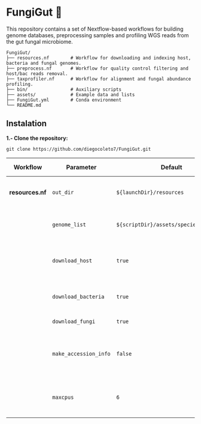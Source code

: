 # FungiGut :mushroom:
This repository contains a set of Nextflow-based workflows for building genome databases, preprocessing samples and profiling WGS reads from the gut fungal microbiome.
```
FungiGut/
├── resources.nf        # Workflow for downloading and indexing host, bacteria and fungal genomes.
├── preprocess.nf       # Workflow for quality control filtering and host/bac reads removal.
├── taxprofiler.nf      # Workflow for alignment and fungal abundance profiling.
├── bin/                # Auxiliary scripts
├── assets/             # Example data and lists
├── FungiGut.yml        # Conda environment
└── README.md   
```
## Instalation
**1.- Clone the repository:**
```
git clone https://github.com/diegocoleto7/FungiGut.git
```
| Workflow         | Parameter             | Default                                | Description & Tips                                                  |
| ---------------- | --------------------- | -------------------------------------- | ------------------------------------------------------------------- |
| **resources.nf** | `out_dir`             | `${launchDir}/resources`               | Output directory. Change if you need a different location.          |
|                  | `genome_list`         | `${scriptDir}/assets/species_list.txt` | Path to fungal species list. Edit to add or remove species.         |
|                  | `download_host`       | `true`                                 | Download human genome. Set to `false` if already available.         |
|                  | `download_bacteria`   | `true`                                 | Download bacterial database (UHGG).                                 |
|                  | `download_fungi`      | `true`                                 | Download fungal genomes.                                            |
|                  | `make_accession_info` | `false`                                | Generate accession→taxid mapping. Increases runtime and disk usage. |
|                  | `maxcpus`             | `6`                                    | Maximum threads for indexing. Adjust to your hardware.              |
